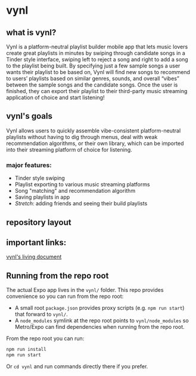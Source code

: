 # vynl
## what is vynl?
Vynl is a platform-neutral playlist builder mobile app that lets music lovers create great playlists in minutes by swiping through candidate songs in a Tinder style interface, swiping left to reject a song and right to add a song to the playlist being built. By specifying just a few sample songs a user wants their playlist to be based on, Vynl will find new songs to recommend to users’ playlists based on similar genres, sounds, and overall “vibes” between the sample songs and the candidate songs. Once the user is finished, they can export their playlist to their third-party music streaming application of choice and start listening! 

## vynl's goals
Vynl allows users to quickly assemble vibe-consistent platform-neutral playlists without having to dig through menus, deal with weak recommendation algorithms, or their own library, which can be imported into their streaming platform of choice for listening.

### major features:
* Tinder style swiping
* Playlist exporting to various music streaming platforms
* Song "matching" and recommendation algorithm
* Saving playlists in app
* _Stretch:_ adding friends and seeing their build playlists

## repository layout


## important links:
[vynl's living document](https://docs.google.com/document/d/1faT3a1d0nOTIH54GvlgVz1ZsnCDJu_9Clpa1UxbFFoE/edit?usp=sharing)

## Running from the repo root

The actual Expo app lives in the `vynl/` folder. This repo provides convenience so you can run from the repo root:

- A small root `package.json` provides proxy scripts (e.g. `npm run start`) that forward to `vynl/`.
- A `node_modules` symlink at the repo root points to `vynl/node_modules` so Metro/Expo can find dependencies when running from the repo root.

From the repo root you can run:

```bash
npm run install
npm run start
```

Or `cd vynl` and run commands directly there if you prefer.

